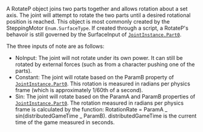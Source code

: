 A RotateP object joins two parts together and allows rotation about a set
axis. The joint will attempt to rotate the two parts until a desired
rotational position is reached. This object is most commonly created by the
SteppingMotor `Enum.SurfaceType`. If created through a script, a RotateP's
behavoir is still governed by the SurfaceInput of [`JointInstance.Part0`](https://create.roblox.com/docs/reference/engine/classes/JointInstance#Part0).

The three inputs of note are as follows:

- NoInput: The joint will not rotate under its own power. It can still be
rotated by external forces (such as from a character pushing one of the
parts).
- Constant: The joint will rotate based on the ParamB property of
[`JointInstance.Part0`](https://create.roblox.com/docs/reference/engine/classes/JointInstance#Part0). This rotation is measured in radians per
physics frame (which is approximately 1/60th of a second).
- Sin: The joint will rotate based on the ParamA and ParamB properties of
[`JointInstance.Part0`](https://create.roblox.com/docs/reference/engine/classes/JointInstance#Part0). The rotation measured in radians per physics
frame is calculated by the function: RotationRate = ParamA _
sin(distributedGameTime _ ParamB). distributedGameTime is the current time
of the game measured in seconds.